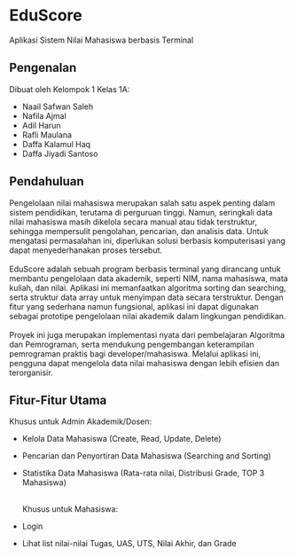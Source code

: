 # EduScore
Aplikasi Sistem Nilai Mahasiswa berbasis Terminal
## Pengenalan
Dibuat oleh Kelompok 1 Kelas 1A:
- Naail Safwan Saleh
- Nafila Ajmal
- Adil Harun
- Rafli Maulana
- Daffa Kalamul Haq
- Daffa Jiyadi Santoso
## Pendahuluan
  Pengelolaan nilai mahasiswa merupakan salah satu aspek penting dalam sistem pendidikan, terutama di perguruan tinggi. Namun, seringkali data nilai mahasiswa masih dikelola secara manual atau tidak terstruktur, sehingga mempersulit pengolahan, pencarian, dan analisis data. Untuk mengatasi permasalahan ini, diperlukan solusi berbasis komputerisasi yang dapat menyederhanakan proses tersebut.<br/> <br/>
  EduScore adalah sebuah program berbasis terminal yang dirancang untuk membantu pengelolaan data akademik, seperti NIM, nama mahasiswa, mata kuliah, dan nilai. Aplikasi ini memanfaatkan algoritma sorting dan searching, serta struktur data array untuk menyimpan data secara terstruktur. Dengan fitur yang sederhana namun fungsional, aplikasi ini dapat digunakan sebagai prototipe pengelolaan nilai akademik dalam lingkungan pendidikan.<br /> <br/>
  Proyek ini juga merupakan implementasi nyata dari pembelajaran Algoritma dan Pemrograman, serta mendukung pengembangan keterampilan pemrograman praktis bagi developer/mahasiswa. Melalui aplikasi ini, pengguna dapat mengelola data nilai mahasiswa dengan lebih efisien dan terorganisir.
## Fitur-Fitur Utama
  Khusus untuk Admin Akademik/Dosen:
- Kelola Data Mahasiswa (Create, Read, Update, Delete)
- Pencarian dan Penyortiran Data Mahasiswa (Searching and Sorting)
- Statistika Data Mahasiswa (Rata-rata nilai, Distribusi Grade, TOP 3 Mahasiswa)<br/> <br/>

  Khusus untuk Mahasiswa:
- Login
- Lihat list nilai-nilai Tugas, UAS, UTS, Nilai Akhir, dan Grade


